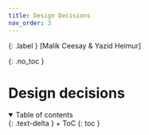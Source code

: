 ```yaml
---
title: Design Decisions
nav_order: 3
---
```


{: .label }
[Malik Ceesay & Yazid Heimur]

{: .no_toc }
# Design decisions

<details open markdown="block">
{: .text-delta }
<summary>Table of contents</summary>
+ ToC
{: toc }
</details>
